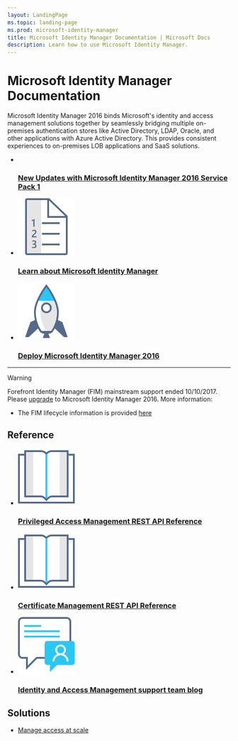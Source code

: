 ```yaml
---
layout: LandingPage
ms.topic: landing-page
ms.prod: microsoft-identity-manager
title: Microsoft Identity Manager Documentation | Microsoft Docs
description: Learn how to use Microsoft Identity Manager.
---
```

# Microsoft Identity Manager Documentation

Microsoft Identity Manager 2016 binds Microsoft's identity and access management solutions together by
seamlessly bridging multiple on-premises authentication stores like Active Directory, LDAP, Oracle,
and other applications with Azure Active Directory. This provides consistent experiences to on-premises
LOB applications and SaaS solutions.

<ul class="panelContent cardsFTitle">
    <li>
        <a href="reference/version-history.md">
        <div class="cardSize">
            <div class="cardPadding">
                <div class="card">
                    <div class="cardImageOuter">
                        <div class="cardImage">
                            <img src="wfrtweret/media/index/i_whats-new.svg" alt="" />
                        </div>
                    </div>
                    <div class="cardText">
                        <h3>New Updates with Microsoft Identity Manager 2016 Service Pack 1</h3>
                    </div>
                </div>
            </div>
        </div>
        </a>
    </li>
    <li>
        <a href="microsoft-identity-manager-2016.md">
        <div class="cardSize">
            <div class="cardPadding">
                <div class="card">
                    <div class="cardImageOuter">
                        <div class="cardImage">
                            <img src="media/index/i_learn-about.svg" alt="" />
                        </div>
                    </div>
                    <div class="cardText">
                        <h3>Learn about Microsoft Identity Manager</h3>                    </div>
                </div>
            </div>
        </div>
        </a>
    </li>
    <li>
        <a href="microsoft-identity-manager-deploy.md">
        <div class="cardSize">
            <div class="cardPadding">
                <div class="card">
                    <div class="cardImageOuter">
                        <div class="cardImage">
                            <img src="media/index/i_deploy.svg" alt="" />
                        </div>
                    </div>
                    <div class="cardText">
                        <h3>Deploy Microsoft Identity Manager 2016</h3>
                    </div>
                </div>
            </div>
        </div>
        </a>
    </li>
</ul>

---

> [!WARNING]
> Forefront Identity Manager (FIM) mainstream support ended 10/10/2017. Please <a href="microsoft-identity-manager-2016-upgrade-from-fim-2010-r2.md" data-raw-source="[upgrade](microsoft-identity-manager-2016-upgrade-from-fim-2010-r2.md)">upgrade</a> to Microsoft Identity Manager 2016. More information: 
> - The FIM lifecycle information is provided  <a href="https://support.microsoft.com/lifecycle/search?alpha=Microsoft%20Forefront%20Identity%20Manager%202010%20R2%20Service%20Pack%201,Microsoft%20Identity%20Manager%202016,Microsoft%20Forefront%20Identity%20Manager%202010" data-raw-source="[here](https://support.microsoft.com/lifecycle/search?alpha=Microsoft%20Forefront%20Identity%20Manager%202010%20R2%20Service%20Pack%201,Microsoft%20Identity%20Manager%202016,Microsoft%20Forefront%20Identity%20Manager%202010)">here</a> 

<h2>Reference</h2>
<ul class="panelContent cardsFTitle">
    <li>
        <a href="/microsoft-identity-manager/reference/privileged-access-management-rest-api-reference">
        <div class="cardSize">
            <div class="cardPadding">
                <div class="card">
                    <div class="cardImageOuter">
                        <div class="cardImage">
                            <img src="media/index/i_reference.svg" alt="" />
                        </div>
                    </div>
                    <div class="cardText">
                        <h3>Privileged Access Management REST API Reference</h3>
                    </div>
                </div>
            </div>
        </div>
        </a>
    </li>
        <li>
        <a href="/microsoft-identity-manager/reference/certificate-management-rest-api-reference">
        <div class="cardSize">
            <div class="cardPadding">
                <div class="card">
                    <div class="cardImageOuter">
                        <div class="cardImage">
                            <img src="media/index/i_reference.svg" alt="" />
                        </div>
                    </div>
                    <div class="cardText">
                        <h3>Certificate Management REST API Reference</h3>
                    </div>
                </div>
            </div>
        </div>
        </a>
    </li>
    <li>
        <a href="https://blogs.technet.microsoft.com/iamsupport/">
        <div class="cardSize">
            <div class="cardPadding">
                <div class="card">
                    <div class="cardImageOuter">
                        <div class="cardImage">
                            <img src="media/index/i_blog.svg" alt="" />
                        </div>
                    </div>
                    <div class="cardText">
                        <h3>Identity and Access Management support team blog</h3>
                    </div>
                </div>
            </div>
        </div>
        </a>
    </li>
</ul>

<h2>Solutions</h2>
<ul class="panelContent cardsW">
    <li>
        <div class="cardSize">
            <div class="cardPadding">
                <div class="card">
                    <div class="cardText">
                        <p><a href="/enterprise-mobility-security/solutions/manage-access-at-scale">Manage access at scale</a></p>
                    </div>
                </div>
            </div>
        </div>
    </li>
</ul>
